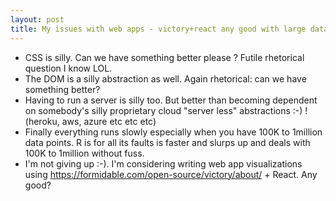```yaml
---
layout: post
title: My issues with web apps - victory+react any good with large datasets?
---
```


* CSS is silly. Can we have something better please ? Futile rhetorical question I know LOL.
* The DOM is a silly abstraction as well. Again rhetorical: can we have something better?
* Having to run a server is silly too. But better than becoming dependent on somebody's silly proprietary cloud "server less" abstractions :-) ! (heroku, aws, azure etc etc etc)
* Finally everything runs slowly especially when you have 100K to 1million data points. R is for all its faults is faster and slurps up and deals with 100K to 1million without fuss.
* I'm not giving up :-). I'm considering writing web app visualizations  using https://formidable.com/open-source/victory/about/ + React. Any good?
